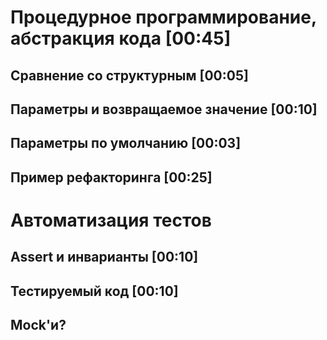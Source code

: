 # Процедурное программирование, абстракция кода [00:45]
## Сравнение со структурным [00:05]
## Параметры и возвращаемое значение [00:10]
## Параметры по умолчанию [00:03]
## Пример рефакторинга [00:25]

# Автоматизация тестов
## Assert и инварианты [00:10]
## Тестируемый код [00:10]
## Mock'и?
